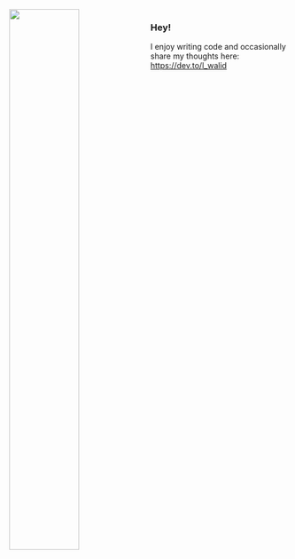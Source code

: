 <img width="50%" height="50%" align="left" src="http://1.bp.blogspot.com/__Ws638p-N98/Sw27o7PuquI/AAAAAAAAACk/7Wyef3pToK0/s1600/Screen+shot+2009-11-25+at+23.19.24.png">

### Hey!
I enjoy writing code and occasionally share my thoughts here: https://dev.to/l_walid
<br/>
